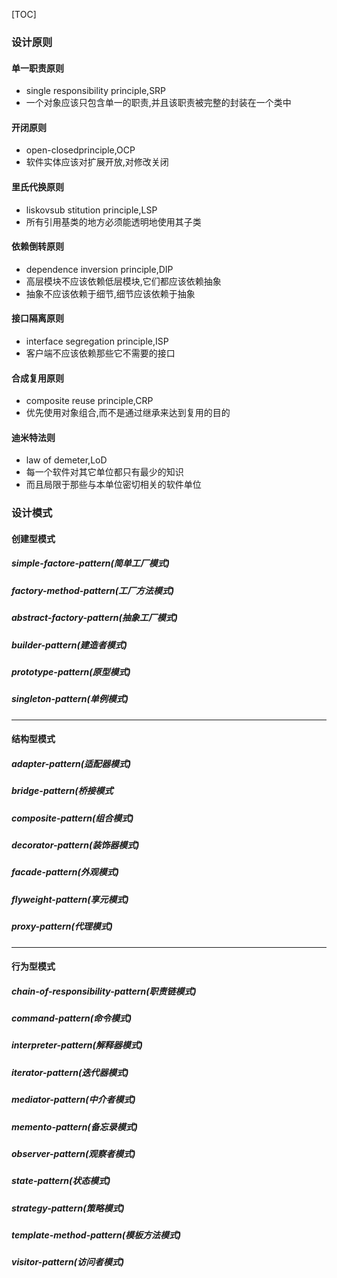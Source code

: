 [TOC]



### 设计原则

#### 单一职责原则

- single responsibility principle,SRP
- 一个对象应该只包含单一的职责,并且该职责被完整的封装在一个类中

#### 开闭原则

- open-closedprinciple,OCP
- 软件实体应该对扩展开放,对修改关闭

#### 里氏代换原则

- liskovsub stitution principle,LSP
- 所有引用基类的地方必须能透明地使用其子类

#### 依赖倒转原则

- dependence inversion principle,DIP
- 高层模块不应该依赖低层模块,它们都应该依赖抽象
- 抽象不应该依赖于细节,细节应该依赖于抽象

#### 接口隔离原则

- interface segregation principle,ISP
- 客户端不应该依赖那些它不需要的接口

#### 合成复用原则

- composite reuse principle,CRP
- 优先使用对象组合,而不是通过继承来达到复用的目的

#### 迪米特法则

- law of demeter,LoD
- 每一个软件对其它单位都只有最少的知识
- 而且局限于那些与本单位密切相关的软件单位



### 设计模式

#### 创建型模式

##### simple-factore-pattern(简单工厂模式)

##### factory-method-pattern(工厂方法模式)

##### abstract-factory-pattern(抽象工厂模式)

##### builder-pattern(建造者模式)

##### prototype-pattern(原型模式)

##### singleton-pattern(单例模式)



---

#### 结构型模式

##### adapter-pattern(适配器模式)

##### bridge-pattern(桥接模式

##### composite-pattern(组合模式)

##### decorator-pattern(装饰器模式)

##### facade-pattern(外观模式)

##### flyweight-pattern(享元模式)

##### proxy-pattern(代理模式)



---

#### 行为型模式

##### chain-of-responsibility-pattern(职责链模式)

##### command-pattern(命令模式)

##### interpreter-pattern(解释器模式)

##### iterator-pattern(迭代器模式)

##### mediator-pattern(中介者模式)

##### memento-pattern(备忘录模式)

##### observer-pattern(观察者模式)

##### state-pattern(状态模式)

##### strategy-pattern(策略模式)

##### template-method-pattern(模板方法模式)

##### visitor-pattern(访问者模式)